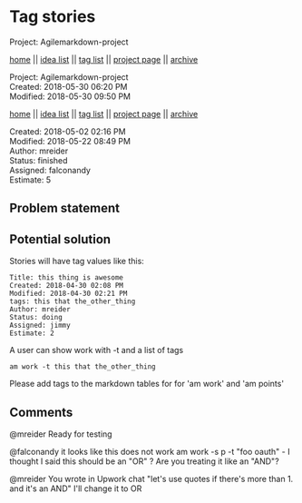 # Tag stories

Project: Agilemarkdown-project

[home](../index.md) || [idea list](../ideas.md) || [tag list](../tags.md) || [project page](../agilemarkdown-project.md) || [archive](archive.md)

Project: Agilemarkdown-project  
Created: 2018-05-30 06:20 PM  
Modified: 2018-05-30 09:50 PM  

[home](../index.md) || [idea list](../ideas.md) || [tag list](../tags.md) || [project page](../agilemarkdown-project.md) || [archive](archive.md)

Created: 2018-05-02 02:16 PM  
Modified: 2018-05-22 08:49 PM  
Author: mreider  
Status: finished  
Assigned: falconandy  
Estimate: 5  

## Problem statement

## Potential solution

Stories will have tag values like this:
```
Title: this thing is awesome
Created: 2018-04-30 02:08 PM
Modified: 2018-04-30 02:21 PM
tags: this that the_other_thing
Author: mreider
Status: doing
Assigned: jimmy
Estimate: 2
```

A user can show work with -t and a list of tags

```
am work -t this that the_other_thing
```

Please add tags to the markdown tables for for 'am work' and 'am points'

## Comments

 @mreider Ready for testing

 @falconandy it looks like this does not work am work -s p -t "foo oauth" - I thought I said this should be an "OR" ? Are you treating it like an "AND"?

 @mreider You wrote in Upwork chat "let's use quotes if there's more than 1. and it's an AND"
I'll change it to OR
